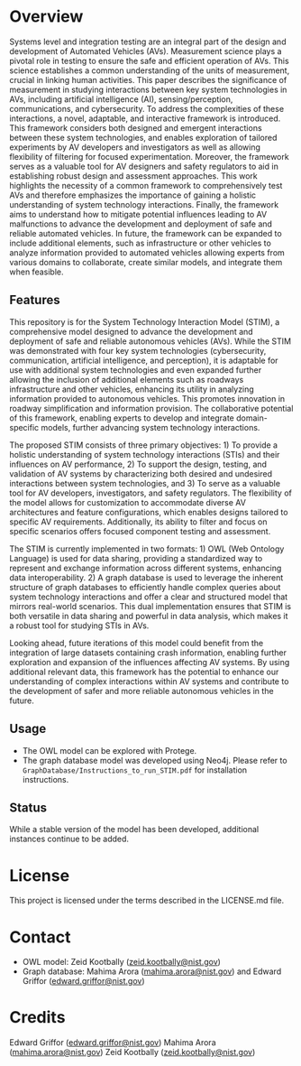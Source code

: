 # Overview

Systems level and integration testing are an integral part of the design and development of Automated Vehicles (AVs). Measurement science plays a pivotal role in testing to ensure the safe and efficient operation of AVs. This science establishes a common understanding of the units of measurement, crucial in linking human activities. This paper describes the significance of measurement in studying interactions between key system technologies in AVs, including artificial intelligence (AI), sensing/perception, communications, and cybersecurity. To address the complexities of these interactions, a novel, adaptable, and interactive framework is introduced. This framework considers both designed and emergent interactions between these system technologies, and enables exploration of tailored experiments by AV developers and investigators as well as allowing flexibility of filtering for focused experimentation. Moreover, the framework serves as a valuable tool for AV designers and safety regulators to aid in establishing robust design and assessment approaches. This work highlights the necessity of a common framework to comprehensively test AVs and therefore emphasizes the importance of gaining a holistic understanding of system technology interactions. Finally, the framework aims to understand how to mitigate potential influences leading to AV malfunctions to advance the development and deployment of safe and reliable automated vehicles. In future, the framework can be expanded to include additional elements, such as infrastructure or other vehicles to analyze information provided to automated vehicles allowing experts from various domains to collaborate, create similar models, and integrate them when feasible.

## Features


This repository is for the System Technology Interaction Model (STIM), a comprehensive model designed to advance the development and deployment of safe and reliable autonomous vehicles (AVs). While the STIM was demonstrated with four key system technologies (cybersecurity, communication, artificial intelligence, and perception), it is adaptable for use with additional system technologies and even expanded further allowing the inclusion of additional elements such as roadways infrastructure and other vehicles, enhancing its utility in analyzing information provided to autonomous vehicles. This promotes innovation in roadway simplification and information provision. The collaborative potential of this framework, enabling experts to develop and integrate domain-specific models, further advancing system technology interactions.


The proposed STIM consists of three primary objectives: 1) To provide a holistic understanding of system technology interactions (STIs) and their influences on AV performance, 2) To support the design, testing, and validation of AV systems by characterizing both desired and undesired interactions between system technologies, and 3) To serve as a valuable tool for AV developers, investigators, and safety regulators. The flexibility of the model allows for customization to accommodate diverse AV architectures and feature configurations, which enables designs tailored to specific AV requirements. Additionally, its ability to filter and focus on specific scenarios offers focused component testing and assessment.

The STIM is currently implemented in two formats: 1) OWL (Web Ontology Language) is used for data sharing, providing a standardized way to represent and exchange information across different systems, enhancing data interoperability. 2) A graph database is used to leverage the inherent structure of graph databases to efficiently handle complex queries about system technology interactions and offer a clear and structured model that mirrors real-world scenarios. This dual implementation ensures that STIM is both versatile in data sharing and powerful in data analysis, which makes it a robust tool for studying STIs in AVs. 

Looking ahead, future iterations of this model could benefit from the integration of large datasets containing crash information, enabling further exploration and expansion of the influences affecting AV systems. By using additional relevant data, this framework has the potential to enhance our understanding of complex interactions within AV systems and contribute to the development of safer and more reliable autonomous vehicles in the future.

## Usage

- The OWL model can be explored with Protege.
- The graph database model was developed using Neo4j. Please refer to `GraphDatabase/Instructions_to_run_STIM.pdf` for installation instructions.

## Status

While a stable version of the model has been developed, additional instances continue to be added.

# License

This project is licensed under the terms described in the LICENSE.md file.

# Contact

- OWL model: Zeid Kootbally (zeid.kootbally@nist.gov)
- Graph database: Mahima Arora (mahima.arora@nist.gov) and Edward Griffor (edward.griffor@nist.gov)

# Credits

Edward Griffor (edward.griffor@nist.gov)
Mahima Arora (mahima.arora@nist.gov)
Zeid Kootbally (zeid.kootbally@nist.gov)
